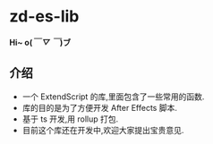 # zd-es-lib

**Hi~ o(_￣ ▽ ￣_)ブ**

## 介绍

- 一个 ExtendScript 的库,里面包含了一些常用的函数.
- 库的目的是为了方便开发 After Effects 脚本.
- 基于 ts 开发,用 rollup 打包.
- 目前这个库还在开发中,欢迎大家提出宝贵意见.

